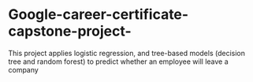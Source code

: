 # Google-career-certificate-capstone-project-
This project applies logistic regression, and tree-based models (decision tree and random forest) to predict whether an employee will leave a company
